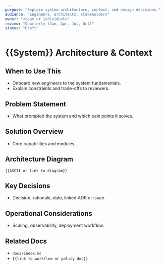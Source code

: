 ```yaml
---
purpose: "Explain system architecture, context, and design decisions."
audience: "Engineers, architects, stakeholders"
owner: "<team or individual>"
review: "Quarterly (Jan, Apr, Jul, Oct)"
status: "Draft"
---
```


# {{System}} Architecture & Context

## When to Use This

- Onboard new engineers to the system fundamentals.
- Explain constraints and trade-offs to reviewers.

## Problem Statement

- What prompted the system and which pain points it solves.

## Solution Overview

- Core capabilities and modules.

## Architecture Diagram

```text
{{ASCII or link to diagram}}
```

## Key Decisions

- Decision, rationale, date, linked ADR or issue.

## Operational Considerations

- Scaling, observability, deployment workflow.

## Related Docs

- `docs/index.md`
- `{{link to workflow or policy doc}}`
